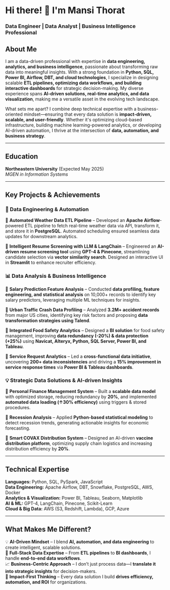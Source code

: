 
# **Hi there! 👋 I'm Mansi Thorat**  
### **Data Engineer | Data Analyst | Business Intelligence Professional**  

## **About Me**  
I am a data-driven professional with expertise in **data engineering, analytics, and business intelligence**, passionate about transforming raw data into meaningful insights. With a strong foundation in **Python, SQL, Power BI, Airflow, DBT, and cloud technologies**, I specialize in designing scalable **ETL pipelines, optimizing data workflows, and building interactive dashboards** for strategic decision-making. My diverse experience spans **AI-driven solutions, real-time analytics, and data visualization**, making me a versatile asset in the evolving tech landscape.

What sets me apart? I combine deep technical expertise with a business-oriented mindset—ensuring that every data solution is **impact-driven, scalable, and user-friendly**. Whether it's optimizing cloud-based infrastructure, building machine learning-powered analytics, or developing AI-driven automation, I thrive at the intersection of **data, automation, and business strategy**.

---

## **Education**  
**Northeastern University** (Expected May 2025)  
*MGEN in Information Systems*  

---

## **Key Projects & Achievements**  
### **🚀 Data Engineering & Automation**  
🔹 **Automated Weather Data ETL Pipeline** – Developed an **Apache Airflow**-powered ETL pipeline to fetch real-time weather data via API, transform it, and store it in **PostgreSQL**. Automated scheduling ensured seamless data updates for downstream analytics.  

🔹 **Intelligent Resume Screening with LLM & LangChain** – Engineered an **AI-driven resume screening tool** using **GPT-4 & Pinecone**, streamlining candidate selection via **vector similarity search**. Designed an interactive UI in **Streamlit** to enhance recruiter efficiency.  

### **📊 Data Analysis & Business Intelligence**  
🔹 **Salary Prediction Feature Analysis** – Conducted **data profiling, feature engineering, and statistical analysis** on 10,000+ records to identify key salary predictors, leveraging multiple ML techniques for insights.  

🔹 **Urban Traffic Crash Data Profiling** – Analyzed **3.2M+ accident records** from major US cities, identifying key risk factors and proposing **data transformation strategies using Talend**.  

🔹 **Integrated Food Safety Analytics** – Designed a **BI solution** for food safety management, improving **data redundancy (-20%) & data protection (+25%)** using **Navicat, Alteryx, Python, SQL Server, Power BI, and Tableau**.  

🔹 **Service Request Analytics** – Led a **cross-functional data initiative**, uncovering **200+ data inconsistencies** and driving a **15% improvement in service response times** via **Power BI & Tableau dashboards**.  

### **💡 Strategic Data Solutions & AI-driven Insights**  
🔹 **Personal Finance Management System** – Built a **scalable data model** with optimized storage, reducing redundancy by **20%**, and implemented **automated data loading (↑30% efficiency)** using triggers & stored procedures.  

🔹 **Recession Analysis** – Applied **Python-based statistical modeling** to detect recession trends, generating actionable insights for economic forecasting.  

🔹 **Smart COVAX Distribution System** – Designed an AI-driven **vaccine distribution platform**, optimizing supply chain logistics and increasing distribution efficiency by **20%**.  

---

## **Technical Expertise**  
**Languages:** Python, SQL, PySpark, JavaScript  
**Data Engineering:** Apache Airflow, DBT, Snowflake, PostgreSQL, AWS, Docker  
**Analytics & Visualization:** Power BI, Tableau, Seaborn, Matplotlib  
**AI & ML:** GPT-4, LangChain, Pinecone, Scikit-Learn  
**Cloud & Big Data:** AWS (S3, Redshift, Lambda), GCP, Azure  

---

## **What Makes Me Different?**  
💡 **AI-Driven Mindset** – I blend **AI, automation, and data engineering** to create intelligent, scalable solutions.  
🚀 **Full-Stack Data Expertise** – From **ETL pipelines** to **BI dashboards**, I handle **end-to-end data workflows**.  
📈 **Business-Centric Approach** – I don’t just process data—I **translate it into strategic insights** for decision-makers.  
🎯 **Impact-First Thinking** – Every data solution I build **drives efficiency, automation, and ROI** for organizations.  
